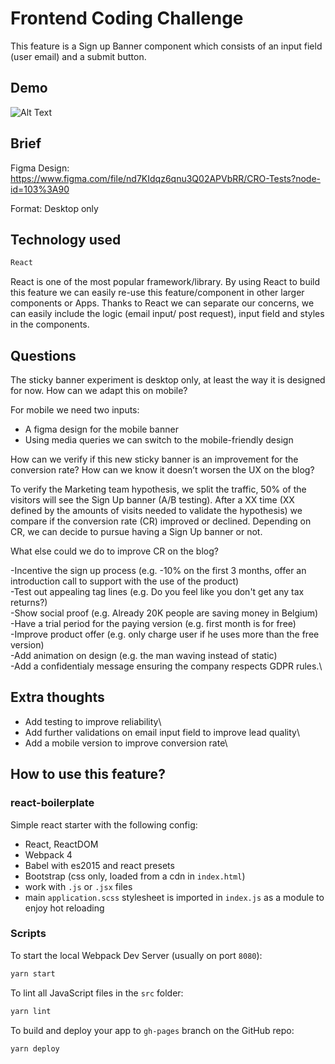 # Frontend Coding Challenge

This feature is a Sign up Banner component which consists of an input field (user email) and a submit button.

## Demo
![Alt Text](http://g.recordit.co/AXBlAtnj1q.gif)


## Brief

Figma Design: https://www.figma.com/file/nd7KIdqz6qnu3Q02APVbRR/CRO-Tests?node-id=103%3A90

Format: Desktop only



## Technology used

```bash
React
```

React is one of the most popular framework/library. By using React to build this feature we can easily re-use this feature/component in other larger components or Apps. Thanks to React we can separate our concerns, we can easily include the logic (email input/ post request), input field and styles in the components.

## Questions

The sticky banner experiment is desktop only, at least the way it is designed for
now. How can we adapt this on mobile?

For mobile we need two inputs:
  - A figma design for the mobile banner
  - Using media queries we can switch to the mobile-friendly design

How can we verify if this new sticky banner is an improvement for the conversion
rate? How can we know it doesn’t worsen the UX on the blog?

To verify the Marketing team hypothesis, we split the traffic, 50% of the visitors will see the Sign Up banner (A/B testing). After a XX time (XX defined by the amounts of visits needed to validate the hypothesis) we compare if the conversion rate (CR) improved or declined. Depending on CR, we can decide to pursue having a Sign Up banner or not.

What else could we do to improve CR on the blog?

-Incentive the sign up process (e.g. -10% on the first 3 months, offer an introduction call to support with the use of the product)\
-Test out appealing tag lines (e.g. Do you feel like you don't get any tax returns?)\
-Show social proof (e.g. Already 20K people are saving money in Belgium)\
-Have a trial period for the paying version (e.g. first month is for free)\
-Improve product offer (e.g. only charge user if he uses more than the free version)\
-Add animation on design (e.g. the man waving instead of static)\
-Add a confidentialy message ensuring the company respects GDPR rules.\

## Extra thoughts

- Add testing to improve reliability\
- Add further validations on email input field to improve lead quality\
- Add a mobile version to improve conversion rate\

## How to use this feature?

### react-boilerplate

Simple react starter with the following config:

- React, ReactDOM
- Webpack 4
- Babel with es2015 and react presets
- Bootstrap (css only, loaded from a cdn in `index.html`)
- work with `.js` or `.jsx` files
- main `application.scss` stylesheet is imported in `index.js` as a module to enjoy hot reloading

### Scripts

To start the local Webpack Dev Server (usually on port `8080`):

```bash
yarn start
```

To lint all JavaScript files in the `src` folder:

```bash
yarn lint
```

To build and deploy your app to `gh-pages` branch on the GitHub repo:

```bash
yarn deploy
```
